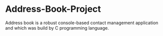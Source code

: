 # Address-Book-Project
Address book is a robust console-based contact management application and which was build by C programming language. 
